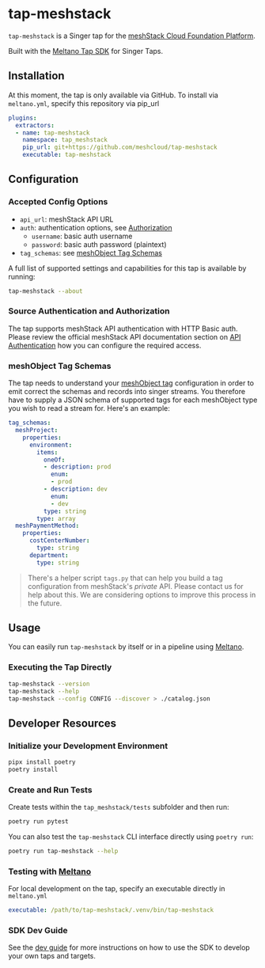 # tap-meshstack

`tap-meshstack` is a Singer tap for the [meshStack Cloud Foundation Platform](https://www.meshcloud.io/).

Built with the [Meltano Tap SDK](https://sdk.meltano.com) for Singer Taps.

## Installation

At this moment, the tap is only available via GitHub.
To install via `meltano.yml`, specify this repository via pip_url

```yaml
plugins:
  extractors:
  - name: tap-meshstack
    namespace: tap_meshstack
    pip_url: git+https://github.com/meshcloud/tap-meshstack
    executable: tap-meshstack
```

## Configuration

### Accepted Config Options

- `api_url`: meshStack API URL
- `auth`: authentication options, see [Authorization](#source-authentication-and-authorization)
  - `username`: basic auth username
  - `password`: basic auth password (plaintext)
- `tag_schemas`: see [meshObject Tag Schemas](#meshobject-tag-schemas)

A full list of supported settings and capabilities for this tap is available by running:

```bash
tap-meshstack --about
```

### Source Authentication and Authorization

The tap supports meshStack API authentication with HTTP Basic auth. Please review the official meshStack API documentation
section on [API Authentication](https://docs.meshcloud.io/api#authentication) how you can configure the required access.

### meshObject Tag Schemas

The tap needs to understand your [meshObject tag](https://docs.meshcloud.io/docs/meshstack.metadata-tags.html) configuration
in order to emit correct the schemas and records into singer streams. You therefore have to supply a JSON schema
of supported tags for each meshObject type you wish to read a stream for. Here's an example:

```yaml
tag_schemas:
  meshProject:
    properties:
      environment:
        items:
          oneOf:
          - description: prod
            enum:
            - prod
          - description: dev
            enum:
            - dev
          type: string
        type: array
  meshPaymentMethod:
    properties:
      costCenterNumber:
        type: string
      department:
        type: string
```

> There's a helper script `tags.py` that can help you build a tag configuration from meshStack's _private_ API.
> Please contact us for help about this. We are considering options to improve this process in the future.

## Usage

You can easily run `tap-meshstack` by itself or in a pipeline using [Meltano](https://meltano.com/).

### Executing the Tap Directly

```bash
tap-meshstack --version
tap-meshstack --help
tap-meshstack --config CONFIG --discover > ./catalog.json
```

## Developer Resources

### Initialize your Development Environment

```bash
pipx install poetry
poetry install
```

### Create and Run Tests

Create tests within the `tap_meshstack/tests` subfolder and
  then run:

```bash
poetry run pytest
```

You can also test the `tap-meshstack` CLI interface directly using `poetry run`:

```bash
poetry run tap-meshstack --help
```

### Testing with [Meltano](https://www.meltano.com)

For local development on the tap, specify an executable directly in `meltano.yml`

```yaml
executable: /path/to/tap-meshstack/.venv/bin/tap-meshstack
```

### SDK Dev Guide

See the [dev guide](https://sdk.meltano.com/en/latest/dev_guide.html) for more instructions on how to use the SDK to 
develop your own taps and targets.
